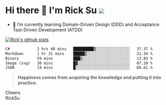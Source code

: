 # Hi there 👋 I'm Rick Su ![](https://komarev.com/ghpvc/?username=ricksu978)
<!--
**ricksu978/ricksu978** is a ✨ _special_ ✨ repository because its `README.md` (this file) appears on your GitHub profile.

Here are some ideas to get you started:

- 🔭 I’m currently working on ...
-->
- 🌱 I’m currently learning Domain-Driven Design (DDD) and Acceptance Test-Driven Development (ATDD)
<!--
- 👯 I’m looking to collaborate on ...
- 🤔 I’m looking for help with ...
- 💬 Ask me about ...
- 📫 How to reach me: ...
- 😄 Pronouns: ...
- ⚡ Fun fact: ...
-->
[![Rick's github stats](https://github-readme-stats.vercel.app/api?username=ricksu978&theme=dark)](https://github.com/ricksu978/ricksu978)

<!--START_SECTION:waka-->

```txt
C#            2 hrs 40 mins   █████████▒░░░░░░░░░░░░░░░   37.37 %
Markdown      1 hr 31 mins    █████▒░░░░░░░░░░░░░░░░░░░   21.34 %
Binary        59 mins         ███▒░░░░░░░░░░░░░░░░░░░░░   13.83 %
Image (svg)   30 mins         █▓░░░░░░░░░░░░░░░░░░░░░░░   07.20 %
JSON          19 mins         █░░░░░░░░░░░░░░░░░░░░░░░░   04.61 %
```

<!--END_SECTION:waka-->

> **Happiness comes from acquiring the knowledge and putting it into practice.**

Cheers  
RickSu 
